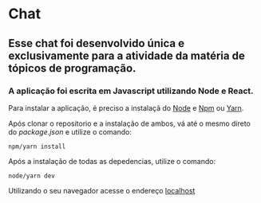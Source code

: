 # Chat

## Esse chat foi desenvolvido única e exclusivamente para a atividade da matéria de tópicos de programação.

### A aplicação foi escrita em Javascript utilizando Node e React.

Para instalar a aplicação, é preciso a instalaçã do [Node](https://nodejs.org/en/) e [Npm](http://www.devfuria.com.br/linux/instalando-npm/) ou [Yarn](https://yarnpkg.com/pt-BR/).


Após clonar o repositorio e a instalação de ambos, vá até o mesmo direto do *package.json* e utilize o comando:
```
npm/yarn install
```


Após a instalação de todas as depedencias, utilize o comando:
```
node/yarn dev
```

Utilizando o seu navegador acesse o endereço [localhost](http://localhost:3000/)
